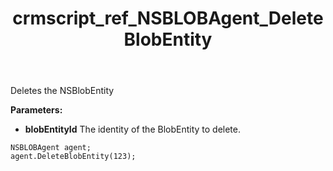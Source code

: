 ﻿---
title: crmscript_ref_NSBLOBAgent_DeleteBlobEntity
description: DeleteBlobEntity(Integer blobEntity);
intellisense: NSBLOBAgent.DeleteBlobEntity
keywords: NSBLOBAgent,DeleteBlobEntity
so.topic: reference
---

Deletes the NSBlobEntity
  
**Parameters:**
 - **blobEntityId** The identity of the BlobEntity to delete.

```crmscript
NSBLOBAgent agent;
agent.DeleteBlobEntity(123);
```

